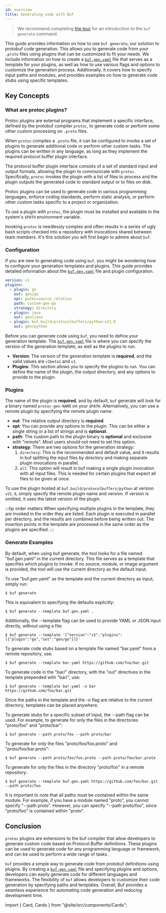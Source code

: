 ```yaml
---
id: overview
title: Generating code with Buf
---
```


> We recommend completing [the tour](/tutorials/getting-started-with-buf-cli#generate-code) for an
> introduction to the `buf generate` command.

This guide provides information on how to use `buf generate`, our solution to protobuf code generation. This allows you
to generate code from your `.proto` files using plugins that can be customized to fit your needs. We include information
on how to create a [`buf.gen.yaml`][buf-gen-yaml] file that serves as a template for your plugins, as well as how to use various
flags and options to customize the generation process. Additionally, it covers how to specify input paths and modules,
and provides examples on how to generate code stubs using specific templates.

## Key Concepts

### What are protoc plugins?

Protoc plugins are external programs that implement a specific interface, defined by the protobuf compiler `protoc`, to
generate code or perform some other custom processing on `.proto` files.

When `protoc` compiles a `.proto` file, it can be configured to invoke a set of plugins to generate additional code or
perform other custom tasks. The plugins can be written in any language, as long as they implement the required protocol
buffer plugin interface.

The protocol buffer plugin interface consists of a set of standard input and output formats, allowing the plugin to
communicate with `protoc`. Specifically, `protoc` invokes the plugin with a list of files to process and the plugin
outputs the generated code to standard output or to files on disk.

Protoc plugins can be used to generate code in various programming languages, enforce coding standards, perform static
analysis, or perform other custom tasks specific to a project or organization.

To use a plugin with `protoc`, the plugin must be installed and available in the system's `$PATH` environment variable.

Invoking `protoc` is needlessly complex and often results in a series of ugly bash scripts checked into a repository
with invocations shared between team members. It's this solution you will first begin to admire about `buf`.

### Configuration

If you are new to generating code using `buf`, you might be wondering how to configure your generation templates and
plugins. This guide provides detailed information about the [`buf.gen.yaml`][buf-gen-yaml] file and plugin configuration.

```yaml title="buf.gen.yaml"
version: v1
plugins:
  - plugin: go
    out: gen/go
    opt: paths=source_relative
    path: custom-gen-go
    strategy: directory
  - plugin: java
    out: gen/java
  - plugin: buf.build/protocolbuffers/python:v21.9
    out: gen/python
```

Before you can generate code using `buf`, you need to define your generation template. The [`buf.gen.yaml`][buf-gen-yaml] file is where
you can specify the version of the generation template, as well as the plugins to run.

* **Version**: The version of the generation template is **required**, and the valid values are `v1beta1` and `v1`.
* **Plugins**: This section allows you to specify the plugins to run. You can define the name of the plugin, the output
  directory, and any options to provide to the plugin.

### Plugins

The name of the plugin is **required**, and by default, `buf` generate will look for a binary named `protoc-gen-NAME` on
your `$PATH`. Alternatively, you can use a remote plugin by specifying the remote plugin name.

* **out**: The relative output directory is **required**.
* **opt**: You can provide any options to the plugin. This can be either a single string or a list of strings and is
  **optional**.
* **path**: The custom path to the plugin binary is **optional** and exclusive with "remote". Most users should not need
  to set this option.
* **strategy**: There are two options for the generation strategy:
    1. `directory`: This is the recommended and default value, and it results in buf splitting the input files by
       directory and making separate plugin invocations in parallel.
    1. `all`: This option will result in buf making a single plugin invocation with all input files. This is needed for
       certain plugins that expect all files to be given at once.

To use the plugin hosted at `buf.build/protocolbuffers/python` at version `v21.9`, simply specify the remote plugin name
and version. If version is omitted, it uses the latest version of the plugin.

:::tip order matters
When specifying multiple plugins in the template, they are invoked in the order they are listed. Each plugin is executed
in parallel per directory, and the results are combined before being written out. The insertion points in the template
are processed in the same order as the plugins are specified.
:::

### Generate Examples

By default, when using buf generate, the tool looks for a file named "buf.gen.yaml" in the current directory. This file
serves as a template that specifies which plugins to invoke. If no source, module, or image argument is provided, the
tool will use the current directory as the default input.

To use "buf.gen.yaml" as the template and the current directory as input, simply run:

```terminal
$ buf generate
```

This is equivalent to specifying the defaults explicitly:

```terminal
$ buf generate --template buf.gen.yaml .
```

Additionally, the --template flag can be used to provide YAML or JSON input directly, without using a file:

```terminal
$ buf generate --template '{"version":"v1","plugins":[{"plugin":"go","out":"gen/go"}]}'
```

To generate code stubs based on a template file named "bar.yaml" from a remote repository, use:

```terminal
$ buf generate --template bar.yaml https://github.com/foo/bar.git
```

To generate code in the "bar/" directory, with the "out" directives in the template prepended with "bar/", use:

```terminal
$ buf generate --template bar.yaml -o bar https://github.com/foo/bar.git
```

Since the paths in the template and the -o flag are relative to the current directory, templates can be placed anywhere.

To generate stubs for a specific subset of input, the --path flag can be used. For example, to generate for only the
files in the directories "proto/foo" and "proto/bar":

```terminal
$ buf generate --path proto/foo --path proto/bar
```

To generate for only the files "proto/foo/foo.proto" and "proto/foo/bar.proto":

```terminal
$ buf generate --path proto/foo/foo.proto --path proto/foo/bar.proto
```

To generate for only the files in the directory "proto/foo" in a remote repository:

```terminal
$ buf generate --template buf.gen.yaml https://github.com/foo/bar.git --path proto/foo
```

It is important to note that all paths must be contained within the same module. For example, if you have a module
named "proto", you cannot specify "--path proto". However, you can specify "--path proto/foo", since "proto/foo" is
contained within "proto".

## Conclusion

`protoc` plugins are extensions to the buf compiler that allow developers to generate custom code based on
Protocol Buffer definitions. These plugins can be used to generate code for any programming language or framework, and
can be used to perform a wide range of tasks.

`buf` provides a simple way to generate code from protobuf definitions using plugins. By creating a [`buf.gen.yaml`][buf-gen-yaml] file
and specifying plugins and options, developers can easily generate code for different languages and frameworks. The
flexibility of `buf` allows developers to customize their code generation by specifying paths and templates. Overall,
Buf provides a seamless experience for automating code generation and reducing development time.

import { Card, Cards } from "@site/src/components/Cards";

<Cards>
  <Card
    image=""
    name="🚀️ Simplify code generation: A how-to guide"
    url="/generate/usage"
    description="Boost Your Productivity with Easy Code Generation using Buf - Learn how right here."
  />
  <Card
    image=""
    name="🚀 Effortless generation with Buf remote plugins: A how-to guide"
    url="/bsr/remote-plugins/usage"
    description="Discover how to use remote plugins in Buf Schema Registry to streamline your Protobuf development."
  />
</Cards>


[buf-gen-yaml]: /configuration/v1/buf-gen-yaml#plugins